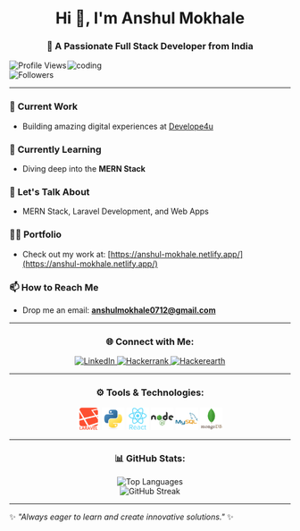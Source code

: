 
<h1 align="center">Hi 👋, I'm Anshul Mokhale</h1>
<h3 align="center">🚀 A Passionate Full Stack Developer from India</h3>

<img align="right" alt="coding" width="400" src="https://camo.githubusercontent.com/7de37139d0b4c1ce40865e799b446c0e963a3dd8fb68d239707237c40604fa3d/68747470733a2f2f63646e2e6472696262626c652e636f6d2f75736572732f3733303730332f73637265656e73686f74732f363538313234332f6176656e746f2e676966">

<p align="left"> 
    <img src="https://komarev.com/ghpvc/?username=anshul-mokhale&label=Profile%20views&color=0e75b6&style=flat" alt="Profile Views" /> 
    <img src="https://img.shields.io/github/followers/anshul-mokhale?style=social" alt="Followers" />
</p>

---

### 🔭 **Current Work**
- Building amazing digital experiences at [Develope4u](https://develope4u.site/)

### 🌱 **Currently Learning**
- Diving deep into the **MERN Stack**

### 💬 **Let's Talk About**
- MERN Stack, Laravel Development, and Web Apps

### 👨‍💻 **Portfolio**
- Check out my work at: [https://anshul-mokhale.netlify.app/](https://anshul-mokhale.netlify.app/)

### 📫 **How to Reach Me**
- Drop me an email: **anshulmokhale0712@gmail.com**

---

<h3 align="center">🌐 Connect with Me:</h3>
<p align="center">
    <a href="https://linkedin.com/in/anshul-mokhale-4153b4213" target="blank">
        <img src="https://img.icons8.com/color/48/000000/linkedin.png" alt="LinkedIn"/>
    </a>
    <a href="https://www.hackerrank.com/anshumokhale" target="blank">
        <img src="https://img.icons8.com/ios-filled/50/4CAF50/hackerrank.png" alt="Hackerrank"/>
    </a>
    <a href="https://www.hackerearth.com/@anshumokhale" target="blank">
        <img src="https://img.icons8.com/ios-filled/50/000000/hackerearth.png" alt="Hackerearth"/>
    </a>
</p>

---

<h3 align="center">⚙️ Tools & Technologies:</h3>
<p align="center">
    <img src="https://raw.githubusercontent.com/devicons/devicon/master/icons/laravel/laravel-plain-wordmark.svg" alt="Laravel" width="40" height="40"/>
    <img src="https://raw.githubusercontent.com/devicons/devicon/master/icons/python/python-original.svg" alt="Python" width="40" height="40"/>
    <img src="https://raw.githubusercontent.com/devicons/devicon/master/icons/react/react-original-wordmark.svg" alt="React" width="40" height="40"/>
    <img src="https://raw.githubusercontent.com/devicons/devicon/master/icons/nodejs/nodejs-original-wordmark.svg" alt="Node.js" width="40" height="40"/>
    <img src="https://raw.githubusercontent.com/devicons/devicon/master/icons/mysql/mysql-original-wordmark.svg" alt="MySQL" width="40" height="40"/>
    <img src="https://raw.githubusercontent.com/devicons/devicon/master/icons/mongodb/mongodb-original-wordmark.svg" alt="MongoDB" width="40" height="40"/>
</p>

---

<h3 align="center">📊 GitHub Stats:</h3>
<p align="center">
    <img src="https://github-readme-stats.vercel.app/api/top-langs/?username=anshul-mokhale&layout=compact&theme=radical" alt="Top Languages"/>
    <br/>
    <img src="https://github-readme-streak-stats.herokuapp.com/?user=anshul-mokhale&theme=radical" alt="GitHub Streak"/>
</p>

---

✨ *"Always eager to learn and create innovative solutions."* ✨
